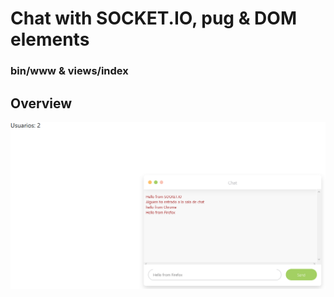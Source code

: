 # Chat with SOCKET.IO, pug & DOM elements

### bin/www & views/index

## Overview


<a href="https://github.com/carlossalvadordiaz/Chat/blob/master/public/images/Screenshot_2020-12-05%20Express(2).png" target="_blank"> <img src="/public/images/Screenshot_2020-12-05 Express(2).png"/></a>

